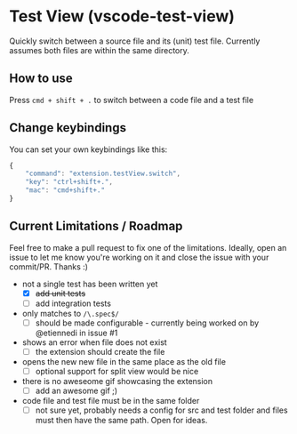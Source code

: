 # Test View (vscode-test-view)
Quickly switch between a source file and its (unit) test file. Currently assumes both files are within the same directory.

## How to use
Press `cmd + shift + .` to switch between a code file and a test file

## Change keybindings
You can set your own keybindings like this:

`````javascript
{
    "command": "extension.testView.switch",
    "key": "ctrl+shift+.",
    "mac": "cmd+shift+."
}
`````

## Current Limitations / Roadmap

Feel free to make a pull request to fix one of the limitations. Ideally, open an issue to let me know you're working on it and close the issue with your commit/PR. Thanks :)

- not a single test has been written yet
    - [x] ~~add unit tests~~
    - [ ] add integration tests
- only matches to `/\.spec$/`
    - [ ] should be made configurable - currently being worked on by @etiennedi in issue #1
- shows an error when file does not exist
    - [ ] the extension should create the file
- opens the new new file in the same place as the old file
    - [ ] optional support for split view would be nice
- there is no aweseome gif showcasing the extension
    - [ ] add an awesome gif ;)
- code file and test file must be in the same folder
    - [ ] not sure yet, probably needs a config for src and test folder and files must then have the same path. Open for ideas.
